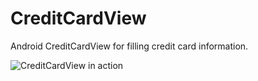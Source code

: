 # CreditCardView
Android CreditCardView for filling credit card information.

![CreditCardView in action](https://github.com/ozcanzaferayan/CreditCardView/raw/master/screenshots/video.gif "CreditCardView in action")

